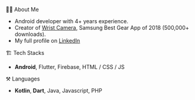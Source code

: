 👨‍💻 About Me
- Android developer with 4+ years experience. 
- Creator of [Wrist Camera](https://play.google.com/store/apps/details?id=com.kemasdimas.wristcamera), Samsung Best Gear App of 2018 (500,000+ downloads).
- My full profile on [LinkedIn](https://www.linkedin.com/in/kdimas/)

🏗️ Tech Stacks
- **Android**, Flutter, Firebase, HTML / CSS / JS

⚒️ Languages
- **Kotlin**, **Dart**, Java, Javascript, PHP

<!--
**kemasdimas/kemasdimas** is a ✨ _special_ ✨ repository because its `README.md` (this file) appears on your GitHub profile.

Here are some ideas to get you started:

- 🔭 I’m currently working on ...
- 🌱 I’m currently learning ...
- 👯 I’m looking to collaborate on ...
- 🤔 I’m looking for help with ...
- 💬 Ask me about ...
- 📫 How to reach me: ...
- 😄 Pronouns: ...
- ⚡ Fun fact: ...
-->

